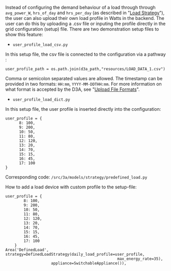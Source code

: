 Instead of configuring the demand behaviour of a load through through `avg_power_W`, `hrs_of_day` and `hrs_per_day` (as described in "[Load Strategy](load-strategy.md)"), the user can also upload their own load profile in Watts in the backend. The user can do this by uploading a .csv file or inputing the profile directly in the grid configuration (setup) file. There are two demonstration setup files to show this feature:

- `user_profile_load_csv.py`

In this setup file, the csv file is connected to the configuration via a pathway :

```
user_profile_path = os.path.join(d3a_path,"resources/LOAD_DATA_1.csv")
```

Comma or semicolon separated values are allowed. The timestamp can be provided in two formats: `HH:mm`, `YYYY-MM-DDTHH:mm`. For more information on what format is accepted by the D3A, see "[Upload File Formats](upload-file-formats.md)".

- `user_profile_load_dict.py`

In this setup file, the user profile is inserted directly into the configuration:

```
user_profile = {
      8: 100,
      9: 200,
      10: 50,
      11: 80,
      12: 120,
      13: 20,
      14: 70,
      15: 15,
      16: 45,
      17: 100
}
```



Corresponding code: `/src/3a/models/strategy/predefined_load.py`



How to add a load device with custom profile to the setup-file:

```
user_profile = {
        8: 100,
        9: 200,
        10: 50,
        11: 80,
        12: 120,
        13: 20,
        14: 70,
        15: 15,
        16: 45,
        17: 100
    }
Area('DefinedLoad', strategy=DefinedLoadStrategy(daily_load_profile=user_profile,
                                                 max_energy_rate=35),
                    appliance=SwitchableAppliance()),
```